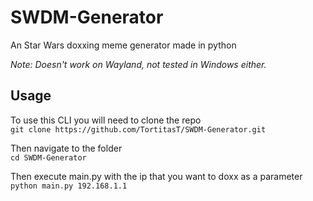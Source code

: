 # SWDM-Generator
An Star Wars doxxing meme generator made in python

_Note: Doesn't work on Wayland, not tested in Windows either._

## Usage
To use this CLI you will need to clone the repo  
```git clone https://github.com/TortitasT/SWDM-Generator.git```  

Then navigate to the folder  
```cd SWDM-Generator```  

Then execute main.py with the ip that you want to doxx as a parameter  
```python main.py 192.168.1.1```  
